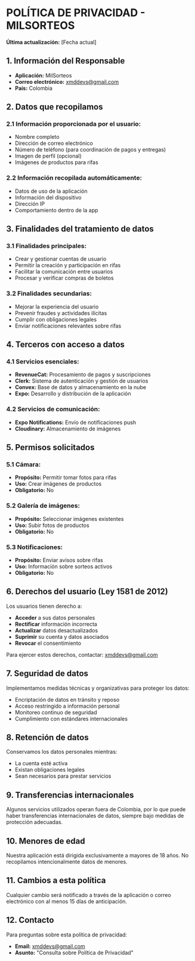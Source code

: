 # POLÍTICA DE PRIVACIDAD - MILSORTEOS

**Última actualización:** [Fecha actual]

## 1. Información del Responsable
- **Aplicación:** MilSorteos
- **Correo electrónico:** xmddevs@gmail.com
- **País:** Colombia

## 2. Datos que recopilamos

### 2.1 Información proporcionada por el usuario:
- Nombre completo
- Dirección de correo electrónico
- Número de teléfono (para coordinación de pagos y entregas)
- Imagen de perfil (opcional)
- Imágenes de productos para rifas

### 2.2 Información recopilada automáticamente:
- Datos de uso de la aplicación
- Información del dispositivo
- Dirección IP
- Comportamiento dentro de la app

## 3. Finalidades del tratamiento de datos

### 3.1 Finalidades principales:
- Crear y gestionar cuentas de usuario
- Permitir la creación y participación en rifas
- Facilitar la comunicación entre usuarios
- Procesar y verificar compras de boletos

### 3.2 Finalidades secundarias:
- Mejorar la experiencia del usuario
- Prevenir fraudes y actividades ilícitas
- Cumplir con obligaciones legales
- Enviar notificaciones relevantes sobre rifas

## 4. Terceros con acceso a datos

### 4.1 Servicios esenciales:
- **RevenueCat:** Procesamiento de pagos y suscripciones
- **Clerk:** Sistema de autenticación y gestión de usuarios
- **Convex:** Base de datos y almacenamiento en la nube
- **Expo:** Desarrollo y distribución de la aplicación

### 4.2 Servicios de comunicación:
- **Expo Notifications:** Envío de notificaciones push
- **Cloudinary:** Almacenamiento de imágenes

## 5. Permisos solicitados

### 5.1 Cámara:
- **Propósito:** Permitir tomar fotos para rifas
- **Uso:** Crear imágenes de productos
- **Obligatorio:** No

### 5.2 Galería de imágenes:
- **Propósito:** Seleccionar imágenes existentes
- **Uso:** Subir fotos de productos
- **Obligatorio:** No

### 5.3 Notificaciones:
- **Propósito:** Enviar avisos sobre rifas
- **Uso:** Información sobre sorteos activos
- **Obligatorio:** No

## 6. Derechos del usuario (Ley 1581 de 2012)

Los usuarios tienen derecho a:
- **Acceder** a sus datos personales
- **Rectificar** información incorrecta
- **Actualizar** datos desactualizados
- **Suprimir** su cuenta y datos asociados
- **Revocar** el consentimiento

Para ejercer estos derechos, contactar: xmddevs@gmail.com

## 7. Seguridad de datos

Implementamos medidas técnicas y organizativas para proteger los datos:
- Encriptación de datos en tránsito y reposo
- Acceso restringido a información personal
- Monitoreo continuo de seguridad
- Cumplimiento con estándares internacionales

## 8. Retención de datos

Conservamos los datos personales mientras:
- La cuenta esté activa
- Existan obligaciones legales
- Sean necesarios para prestar servicios

## 9. Transferencias internacionales

Algunos servicios utilizados operan fuera de Colombia, por lo que puede haber transferencias internacionales de datos, siempre bajo medidas de protección adecuadas.

## 10. Menores de edad

Nuestra aplicación está dirigida exclusivamente a mayores de 18 años. No recopilamos intencionalmente datos de menores.

## 11. Cambios a esta política

Cualquier cambio será notificado a través de la aplicación o correo electrónico con al menos 15 días de anticipación.

## 12. Contacto

Para preguntas sobre esta política de privacidad:
- **Email:** xmddevs@gmail.com
- **Asunto:** "Consulta sobre Política de Privacidad"
